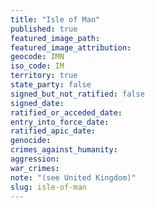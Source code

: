 ```yaml
---
title: "Isle of Man"
published: true
featured_image_path:
featured_image_attribution:
geocode: IMN
iso_code: IM
territory: true
state_party: false
signed_but_not_ratified: false
signed_date:
ratified_or_acceded_date:
entry_into_force_date:
ratified_apic_date:
genocide:
crimes_against_humanity:
aggression:
war_crimes:
note: "(see United Kingdom)"
slug: isle-of-man
---
```

